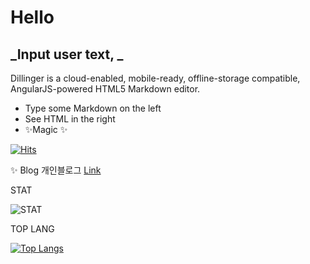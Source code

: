 # Hello
## _Input user text, _


Dillinger is a cloud-enabled, mobile-ready, offline-storage compatible,
AngularJS-powered HTML5 Markdown editor.

- Type some Markdown on the left
- See HTML in the right
- ✨Magic ✨


[![Hits](https://hits.seeyoufarm.com/api/count/incr/badge.svg?url=https%3A%2F%2Fgithub.com%2Fgojunghyo&count_bg=%233D43C8&title_bg=%2317DDB2&icon=java.svg&icon_color=%23E7E7E7&title=number+of+visitors&edge_flat=false)](https://hits.seeyoufarm.com)


✨ Blog
개인블로그 [Link](https://blog.naver.com/gojgho "my blog link") 



STAT

![STAT](https://github-readme-stats.vercel.app/api?username=gojunghyo&show_icons=true&theme=cobalt)


TOP LANG

[![Top Langs](https://github-readme-stats.vercel.app/api/top-langs/?username=gojunghyo&langs_count=8)](https://github.com/anuraghazra/github-readme-stats)
